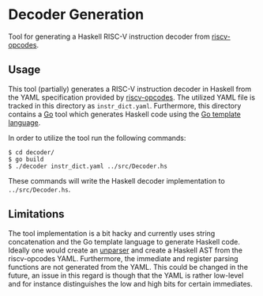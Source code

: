 # Decoder Generation

Tool for generating a Haskell RISC-V instruction decoder from [riscv-opcodes](https://github.com/riscv/riscv-opcodes).

## Usage

This tool (partially) generates a RISC-V instruction decoder in Haskell from the YAML specification provided by [riscv-opcodes](https://github.com/riscv/riscv-opcodes).
The utilized YAML file is tracked in this directory as `instr_dict.yaml`.
Furthermore, this directory contains a [Go](https://golang.org) tool which generates Haskell code using the [Go template language](https://golang.org/pkg/text/template).

In order to utilize the tool run the following commands:

    $ cd decoder/
    $ go build
    $ ./decoder instr_dict.yaml ../src/Decoder.hs

These commands will write the Haskell decoder implementation to `../src/Decoder.hs`.

## Limitations

The tool implementation is a bit hacky and currently uses string concatenation and the Go template language to generate Haskell code.
Ideally one would create an [unparser](https://en.wikipedia.org/wiki/Unparser) and create a Haskell AST from the riscv-opcodes YAML.
Furthermore, the immediate and register parsing functions are not generated from the YAML.
This could be changed in the future, an issue in this regard is though that the YAML is rather low-level and for instance distinguishes the low and high bits for certain immediates.
